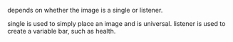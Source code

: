 depends on whether the image is a single or listener.

single is used to simply place an image and is universal.
listener is used to create a variable bar, such as health.